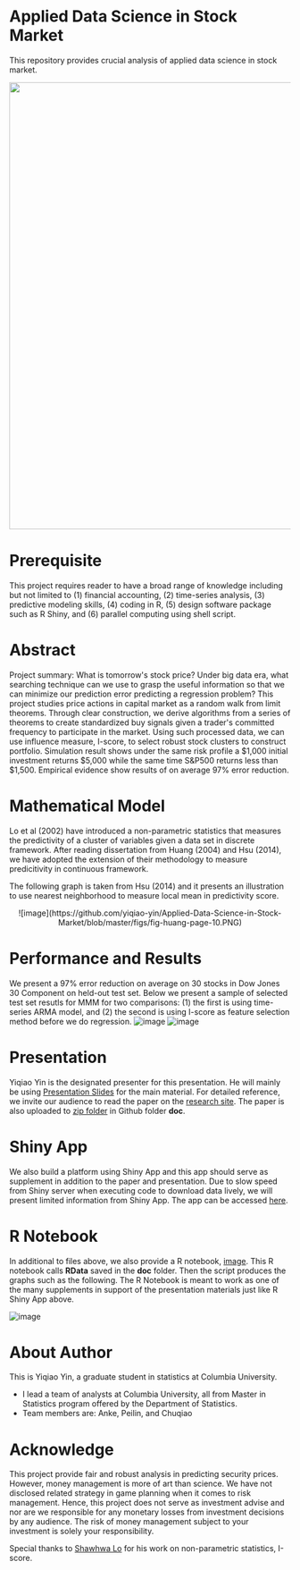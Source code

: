 # Applied Data Science in Stock Market

This repository provides crucial analysis of applied data science in stock market.
<p align="center">
  <img width="800" src="https://github.com/yiqiao-yin/Applied-Data-Science-in-Stock-Market/blob/master/figs/mainpage-technical-sample.png">
</p>

# Prerequisite

This project requires reader to have a broad range of knowledge including but not limited to (1) financial accounting, (2) time-series analysis, (3) predictive modeling skills, (4) coding in R, (5) design software package such as R Shiny, and (6) parallel computing using shell script.

# Abstract

Project summary: What is tomorrow's stock price? Under big data era, what searching technique can we use to grasp the useful information so that we can minimize our prediction error predicting a regression problem? This project studies price actions in capital market as a random walk from limit theorems. Through clear construction, we derive algorithms from a series of theorems to create standardized buy signals given a trader's committed frequency to participate in the market. Using such processed data, we can use influence measure, I-score, to select robust stock clusters to construct portfolio. Simulation result shows under the same risk profile a $1,000 initial investment returns $5,000 while the same time S&P500 returns less than $1,500. Empirical evidence show results of on average 97% error reduction.

# Mathematical Model 

Lo et al (2002) have introduced a non-parametric statistics that measures the predictivity of a cluster of variables given a data set in discrete framework. After reading dissertation from Huang (2004) and Hsu (2014), we have adopted the extension of their methodology to measure predicitivity in continuous framework. 

The following graph is taken from Hsu (2014) and it presents an illustration to use nearest neighborhood to measure local mean in predictivity score.
<p align="center">
![image](https://github.com/yiqiao-yin/Applied-Data-Science-in-Stock-Market/blob/master/figs/fig-huang-page-10.PNG)
</p>

# Performance and Results 

We present a 97% error reduction on average on 30 stocks in Dow Jones 30 Component on held-out test set. Below we present a sample of selected test set resutls for MMM for two comparisons: (1) the first is using time-series ARMA model, and (2) the second is using I-score as feature selection method before we do regression. 
![image](https://github.com/yiqiao-yin/Applied-Data-Science-in-Stock-Market/blob/master/figs/MMM-TS.png)
![image](https://github.com/yiqiao-yin/Applied-Data-Science-in-Stock-Market/blob/master/figs/MMM-Influence.png)


# Presentation 

Yiqiao Yin is the designated presenter for this presentation. He will mainly be using [Presentation Slides](https://github.com/yiqiao-yin/Fall2018-Advanced-Data-Science-Final-Project/blob/master/doc/Rubust%20Portfolio%20by%20Influence%20Measure%20-%20Presentation%20%5BYiqiao%20Yin%202018%5D.pdf) for the main material. For detailed reference, we invite our audience to read the paper on the [research site](https://yinscapital.com/research/). The paper is also uploaded to [zip folder](https://github.com/yiqiao-yin/Fall2018-Advanced-Data-Science-Final-Project/blob/master/doc/Robust%20Portfolio%20by%20Influence%20Measure.zip) in Github folder **doc**.

# Shiny App

We also build a platform using Shiny App and this app should serve as supplement in addition to the paper and presentation. Due to slow speed from Shiny server when executing code to download data lively, we will present limited information from Shiny App. The app can be accessed [here](https://y-yin.shinyapps.io/CENTRAL-INTELLIGENCE-PLATFORM-BETA/).

# R Notebook

In additional to files above, we also provide a R notebook, [image](https://github.com/yiqiao-yin/Fall2018-Advanced-Data-Science-Final-Project/blob/master/doc/main-notebook.Rmd). This R notebook calls **RData** saved in the **doc** folder. Then the script produces the graphs such as the following. The R Notebook is meant to work as one of the many supplements in support of the presentation materials just like R Shiny App above.

![image](https://github.com/yiqiao-yin/Applied-Data-Science-in-Stock-Market/blob/master/figs/fig-dow-jones-30.PNG)


# About Author

This is Yiqiao Yin, a graduate student in statistics at Columbia University. 

- I lead a team of analysts at Columbia University, all from Master in Statistics program offered by the Department of Statistics. 
- Team members are: Anke, Peilin, and Chuqiao

# Acknowledge

This project provide fair and robust analysis in predicting security prices. However, money management is more of art than science. We have not disclosed related strategy in game planning when it comes to risk management. Hence, this project does not serve as investment advise and nor are we responsible for any monetary losses from investment decisions by any audience. The risk of money management subject to your investment is solely your responsibility.

Special thanks to [Shawhwa Lo](http://statgene.wikischolars.columbia.edu/lo) for his work on non-parametric statistics, I-score. 

